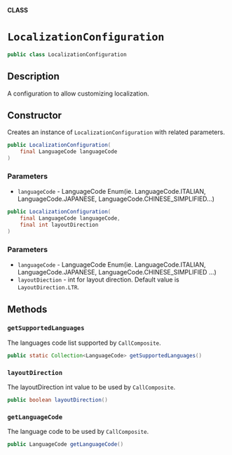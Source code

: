**CLASS**

# `LocalizationConfiguration`

```java
public class LocalizationConfiguration
```

## Description

A configuration to allow customizing localization.

## Constructor

Creates an instance of `LocalizationConfiguration` with related parameters. 

```java
public LocalizationConfiguration(
    final LanguageCode languageCode
)         
```

### Parameters
* `languageCode` - LanguageCode Enum(ie. LanguageCode.ITALIAN, LanguageCode.JAPANESE, LanguageCode.CHINESE_SIMPLIFIED...)


```java
public LocalizationConfiguration(
    final LanguageCode languageCode, 
    final int layoutDirection
) 
```

### Parameters
* `languageCode` - LanguageCode Enum(ie. LanguageCode.ITALIAN, LanguageCode.JAPANESE, LanguageCode.CHINESE_SIMPLIFIED ...)
* `layoutDiection` - int for layout direction. Default value is `LayoutDirection.LTR`.


## Methods

### `getSupportedLanguages`

The languages code list supported by `CallComposite`.

```java
public static Collection<LanguageCode> getSupportedLanguages() 
```

### `layoutDirection`

The layoutDirection int value to be used by `CallComposite`.

```java
public boolean layoutDirection() 
```
 
### `getLanguageCode`

The language code to be used by `CallComposite`.

```java
public LanguageCode getLanguageCode() 
```
